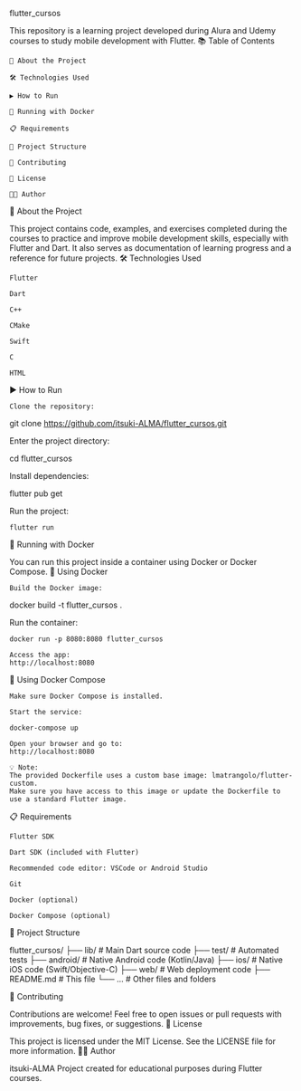 flutter_cursos

This repository is a learning project developed during Alura and Udemy courses to study mobile development with Flutter.
📚 Table of Contents

    📌 About the Project

    🛠️ Technologies Used

    ▶️ How to Run

    🐳 Running with Docker

    📋 Requirements

    📁 Project Structure

    🤝 Contributing

    📄 License

    👨‍💻 Author

📌 About the Project

This project contains code, examples, and exercises completed during the courses to practice and improve mobile development skills, especially with Flutter and Dart.
It also serves as documentation of learning progress and a reference for future projects.
🛠️ Technologies Used

    Flutter

    Dart

    C++

    CMake

    Swift

    C

    HTML

▶️ How to Run

    Clone the repository:

git clone https://github.com/itsuki-ALMA/flutter_cursos.git

Enter the project directory:

cd flutter_cursos

Install dependencies:

flutter pub get

Run the project:

    flutter run

🐳 Running with Docker

You can run this project inside a container using Docker or Docker Compose.
🔧 Using Docker

    Build the Docker image:

docker build -t flutter_cursos .

Run the container:

    docker run -p 8080:8080 flutter_cursos

    Access the app:
    http://localhost:8080

🔧 Using Docker Compose

    Make sure Docker Compose is installed.

    Start the service:

    docker-compose up

    Open your browser and go to:
    http://localhost:8080

    💡 Note:
    The provided Dockerfile uses a custom base image: lmatrangolo/flutter-custom.
    Make sure you have access to this image or update the Dockerfile to use a standard Flutter image.

📋 Requirements

    Flutter SDK

    Dart SDK (included with Flutter)

    Recommended code editor: VSCode or Android Studio

    Git

    Docker (optional)

    Docker Compose (optional)

📁 Project Structure

flutter_cursos/
├── lib/                # Main Dart source code
├── test/               # Automated tests
├── android/            # Native Android code (Kotlin/Java)
├── ios/                # Native iOS code (Swift/Objective-C)
├── web/                # Web deployment code
├── README.md           # This file
└── ...                 # Other files and folders

🤝 Contributing

Contributions are welcome!
Feel free to open issues or pull requests with improvements, bug fixes, or suggestions.
📄 License

This project is licensed under the MIT License.
See the LICENSE file for more information.
👨‍💻 Author

itsuki-ALMA
Project created for educational purposes during Flutter courses.
